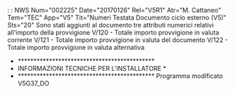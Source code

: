  :  : NWS Num="002225" Date="20170126" Rel="V5R1" Atr="M. Cattaneo" Tem="TEC" App="V5" Tit="Numeri Testata Documento ciclo esterno (V5)" Sts="20"
Sono stati aggiunti al documento tre attributi numerici relativi all'importo della provvigione 
V/120 - Totale importo provvigione in valuta corrente
V/121 - Totale importo provvigione in valuta del documento
V/122 - Totale importo provvigione in valuta alternativa

- \*\*\*\*\*\*\*\*\*\*\*\*\*\*\*\*\*\*\*\*\*\*\*\*\*\*\*\*\*\*\*\*\*\*\*\*\*\*\*\*\*\*\*\*
-  INFORMAZIONI TECNICHE PER L'INSTALLATORE  \*
- \*\*\*\*\*\*\*\*\*\*\*\*\*\*\*\*\*\*\*\*\*\*\*\*\*\*\*\*\*\*\*\*\*\*\*\*\*\*\*\*\*\*\*\*
Programma modificato
V5G37_DO
